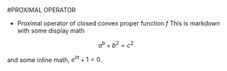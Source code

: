 #PROXIMAL OPERATOR
- Proximal operator of closed convex proper function $`f`$
This is markdown with some display math
```math
a^b + b^2 = c^2
```
and some inline math, $`e^{i\pi} + 1 = 0`$.
